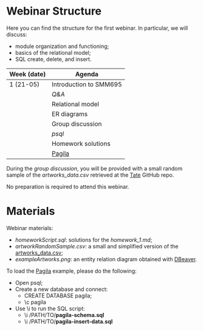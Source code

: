 # Webinar Structure
Here you can find the structure for the first webinar. In particular, we will
discuss:

* module organization and functioning;
* basics of the relational model;
* SQL create, delete, and insert.

| **Week (date)** | **Agenda**                                       |
|-----------------|--------------------------------------------------|
| 1 (21-05)       | Introduction to SMM695                           |
|                 | _Q&A_                                            |
|                 | Relational model                                 |
|                 | ER diagrams                                      |
|                 | Group discussion                                 |
|                 | _psql_                                           |
|                 | Homework solutions                               |
|                 | [Pagila](https://github.com/devrimgunduz/pagila) |

During the _group discussion_, you will be provided with a small random sample of 
the _artworks_data.csv_ retrieved at the [Tate](https://github.com/tategallery/collection#usage) GitHub repo. 

No preparation is required to attend this webinar.

# Materials
Webinar materials:
* _homeworkScript.sql_: solutions for the _homework_1.md_;
* _artworkRandomSample.csv_: a small and simplified version of the [artworks_data.csv](https://github.com/tategallery/collection/blob/master/artwork_data.csv);
* _exampleArtworks.png_: an entity relation diagram obtained with [DBeaver](https://github.com/dbeaver/dbeaver/wiki/ER-Diagrams).

To load the [Pagila](https://github.com/devrimgunduz/pagila) example, please do the following:
* Open psql;
* Create a new database and connect:
  * CREATE DATABASE pagila;
  * \c pagila
* Use \i to run the SQL script:
  * \i /PATH/TO/**pagila-schema.sql**
  * \i /PATH/TO/**pagila-insert-data.sql**